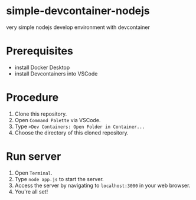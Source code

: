 # simple-devcontainer-nodejs

very simple nodejs develop environment with devcontainer

# Prerequisites

- install Docker Desktop
- install Devcontainers into VSCode

# Procedure

1. Clone this repository.
2. Open `Command Palette` via VSCode.
3. Type `>Dev Containers: Open Folder in Container...`
4. Choose the directory of this cloned repository.

# Run server

1. Open `Terminal`.
2. Type `node app.js` to start the server.
3. Access the server by navigating to `localhost:3000` in your web browser.
4. You're all set!
